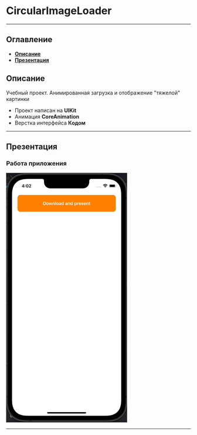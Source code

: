 # CircularImageLoader
___
## Оглавление
- **[Описание](#Description)**
- **[Презентация](#Presentation)**

## <a id="Description"></a>Описание
Учебный проект. Анимированная загрузка и отображение "тяжелой" картинки

- Проект написан на **UIKit**
- Анимация **CoreAnimation**
- Верстка интерфейса **Кодом**
___

## <a id="Presentation"></a>Презентация
### Работа приложения
![CircularImageLoader](Documentation/CircularImageViewGif.gif)
___

